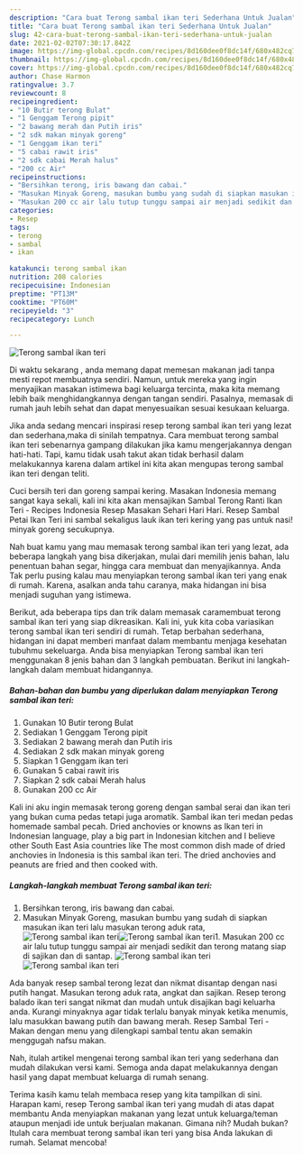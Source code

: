 ```yaml
---
description: "Cara buat Terong sambal ikan teri Sederhana Untuk Jualan"
title: "Cara buat Terong sambal ikan teri Sederhana Untuk Jualan"
slug: 42-cara-buat-terong-sambal-ikan-teri-sederhana-untuk-jualan
date: 2021-02-02T07:30:17.842Z
image: https://img-global.cpcdn.com/recipes/8d160dee0f8dc14f/680x482cq70/terong-sambal-ikan-teri-foto-resep-utama.jpg
thumbnail: https://img-global.cpcdn.com/recipes/8d160dee0f8dc14f/680x482cq70/terong-sambal-ikan-teri-foto-resep-utama.jpg
cover: https://img-global.cpcdn.com/recipes/8d160dee0f8dc14f/680x482cq70/terong-sambal-ikan-teri-foto-resep-utama.jpg
author: Chase Harmon
ratingvalue: 3.7
reviewcount: 8
recipeingredient:
- "10 Butir terong Bulat"
- "1 Genggam Terong pipit"
- "2 bawang merah dan Putih iris"
- "2 sdk makan minyak goreng"
- "1 Genggam ikan teri"
- "5 cabai rawit iris"
- "2 sdk cabai Merah halus"
- "200 cc Air"
recipeinstructions:
- "Bersihkan terong, iris bawang dan cabai."
- "Masukan Minyak Goreng, masukan bumbu yang sudah di siapkan masukan ikan teri lalu masukan terong aduk rata,"
- "Masukan 200 cc air lalu tutup tunggu sampai air menjadi sedikit dan terong matang siap di sajikan dan di santap."
categories:
- Resep
tags:
- terong
- sambal
- ikan

katakunci: terong sambal ikan 
nutrition: 208 calories
recipecuisine: Indonesian
preptime: "PT13M"
cooktime: "PT60M"
recipeyield: "3"
recipecategory: Lunch

---
```



![Terong sambal ikan teri](https://img-global.cpcdn.com/recipes/8d160dee0f8dc14f/680x482cq70/terong-sambal-ikan-teri-foto-resep-utama.jpg)

Di waktu  sekarang , anda memang dapat memesan makanan jadi tanpa mesti repot membuatnya sendiri. Namun, untuk mereka yang ingin menyajikan masakan istimewa bagi keluarga tercinta, maka kita memang lebih baik menghidangkannya dengan tangan sendiri. Pasalnya, memasak di rumah jauh lebih sehat dan dapat menyesuaikan sesuai kesukaan keluarga.

Jika anda sedang mencari inspirasi resep terong sambal ikan teri yang lezat dan sederhana,maka di sinilah tempatnya. Cara membuat terong sambal ikan teri  sebenarnya gampang dilakukan jika kamu mengerjakannya dengan hati-hati. Tapi, kamu tidak usah takut akan tidak berhasil dalam melakukannya 
karena dalam artikel ini kita akan mengupas terong sambal ikan teri dengan teliti.  

Cuci bersih teri dan goreng sampai kering. Masakan Indonesia memang sangat kaya sekali, kali ini kita akan mensajikan Sambal Terong Ranti Ikan Teri - Recipes Indonesia Resep Masakan Sehari Hari Hari. Resep Sambal Petai Ikan Teri ini sambal sekaligus lauk ikan teri kering yang pas untuk nasi! minyak goreng secukupnya.

Nah buat kamu yang mau memasak terong sambal ikan teri yang lezat, ada beberapa langkah yang bisa dikerjakan, mulai dari memilih jenis bahan, lalu penentuan bahan segar, hingga cara membuat dan menyajikannya. Anda Tak perlu pusing kalau mau menyiapkan terong sambal ikan teri yang enak di rumah. Karena, asalkan anda  tahu caranya, maka hidangan ini bisa menjadi suguhan yang istimewa.

Berikut, ada beberapa tips dan trik dalam memasak caramembuat terong sambal ikan teri yang siap dikreasikan. Kali ini, yuk kita coba variasikan terong sambal ikan teri sendiri di rumah. Tetap berbahan sederhana, hidangan ini dapat memberi manfaat dalam membantu menjaga kesehatan tubuhmu sekeluarga. Anda bisa menyiapkan Terong sambal ikan teri menggunakan 8 jenis bahan dan 3 langkah pembuatan. Berikut ini langkah-langkah dalam membuat hidangannya.

<!--inarticleads1-->

##### Bahan-bahan dan bumbu yang diperlukan dalam menyiapkan Terong sambal ikan teri:

1. Gunakan 10 Butir terong Bulat
1. Sediakan 1 Genggam Terong pipit
1. Sediakan 2 bawang merah dan Putih iris
1. Sediakan 2 sdk makan minyak goreng
1. Siapkan 1 Genggam ikan teri
1. Gunakan 5 cabai rawit iris
1. Siapkan 2 sdk cabai Merah halus
1. Gunakan 200 cc Air


Kali ini aku ingin memasak terong goreng dengan sambal serai dan ikan teri yang bukan cuma pedas tetapi juga aromatik. Sambal ikan teri medan pedas homemade sambal pecah. Dried anchovies or knowns as Ikan teri in Indonesian language, play a big part in Indonesian kitchen and I believe other South East Asia countries like The most common dish made of dried anchovies in Indonesia is this sambal ikan teri. The dried anchovies and peanuts are fried and then cooked with. 

<!--inarticleads2-->

##### Langkah-langkah membuat Terong sambal ikan teri:

1. Bersihkan terong, iris bawang dan cabai.
1. Masukan Minyak Goreng, masukan bumbu yang sudah di siapkan masukan ikan teri lalu masukan terong aduk rata,
<img src="//assets-global.cpcdn.com/assets/icons/button_play-2c75c40dde080a61004c1f40b05d8f140eaff45d7e9e6481dc71c63d2e7c4909.png" alt="Terong sambal ikan teri"><img src="//assets-global.cpcdn.com/assets/icons/button_play-2c75c40dde080a61004c1f40b05d8f140eaff45d7e9e6481dc71c63d2e7c4909.png" alt="Terong sambal ikan teri">1. Masukan 200 cc air lalu tutup tunggu sampai air menjadi sedikit dan terong matang siap di sajikan dan di santap.
<img src="//assets-global.cpcdn.com/assets/icons/button_play-2c75c40dde080a61004c1f40b05d8f140eaff45d7e9e6481dc71c63d2e7c4909.png" alt="Terong sambal ikan teri"><img src="//assets-global.cpcdn.com/assets/icons/button_play-2c75c40dde080a61004c1f40b05d8f140eaff45d7e9e6481dc71c63d2e7c4909.png" alt="Terong sambal ikan teri">

Ada banyak resep sambal terong lezat dan nikmat disantap dengan nasi putih hangat. Masukan terong aduk rata, angkat dan sajikan. Resep terong balado ikan teri sangat nikmat dan mudah untuk disajikan bagi keluarha anda. Kurangi minyaknya agar tidak terlalu banyak minyak ketika menumis, lalu masukkan bawang putih dan bawang merah. Resep Sambal Teri - Makan dengan menu yang dilengkapi sambal tentu akan semakin menggugah nafsu makan. 

Nah, itulah artikel mengenai  terong sambal ikan teri  yang sederhana dan mudah dilakukan versi kami. Semoga anda dapat melakukannya dengan hasil yang dapat membuat keluarga di rumah senang. 

Terima kasih kamu telah membaca resep yang kita tampilkan di sini. Harapan kami, resep  Terong sambal ikan teri yang mudah di atas dapat membantu Anda menyiapkan makanan yang lezat untuk keluarga/teman ataupun menjadi ide untuk berjualan makanan. Gimana nih? Mudah bukan? Itulah cara membuat terong sambal ikan teri yang bisa Anda lakukan di rumah. Selamat mencoba!

